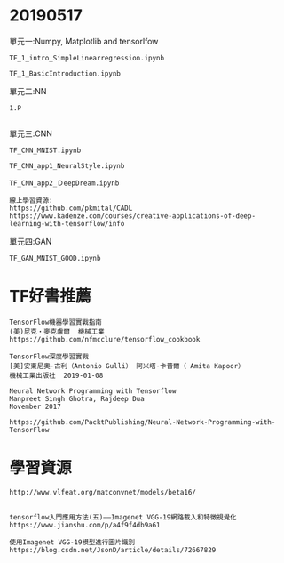 # 20190517

單元一:Numpy, Matplotlib and tensorlfow
```
TF_1_intro_SimpleLinearregression.ipynb
```
```
TF_1_BasicIntroduction.ipynb
```
單元二:NN
```
1.P
```

```

```
單元三:CNN
```
TF_CNN_MNIST.ipynb	
```
```
TF_CNN_app1_NeuralStyle.ipynb	
```
```
TF_CNN_app2_ＤeepDream.ipynb	
```
```
線上學習資源:
https://github.com/pkmital/CADL
https://www.kadenze.com/courses/creative-applications-of-deep-learning-with-tensorflow/info
```
單元四:GAN
```
TF_GAN_MNIST_GOOD.ipynb
```

# TF好書推薦
```
TensorFlow機器學習實戰指南
(美)尼克‧麥克盧爾  機械工業
https://github.com/nfmcclure/tensorflow_cookbook
```

```
TensorFlow深度學習實戰 
[美]安東尼奧·古利（Antonio Gulli） 阿米塔·卡普爾（ Amita Kapoor）
機械工業出版社  2019-01-08
```
```
Neural Network Programming with Tensorflow
Manpreet Singh Ghotra, Rajdeep Dua
November 2017

https://github.com/PacktPublishing/Neural-Network-Programming-with-TensorFlow
```

# 學習資源

```
http://www.vlfeat.org/matconvnet/models/beta16/


tensorflow入門應用方法(五)——Imagenet VGG-19網路載入和特徵視覺化
https://www.jianshu.com/p/a4f9f4db9a61
```

```
使用Imagenet VGG-19模型進行圖片識別
https://blog.csdn.net/JsonD/article/details/72667829

```
